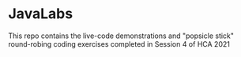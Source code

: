 # JavaLabs

This repo contains the live-code demonstrations
and "popsicle stick" round-robing coding exercises
completed in Session 4 of HCA 2021